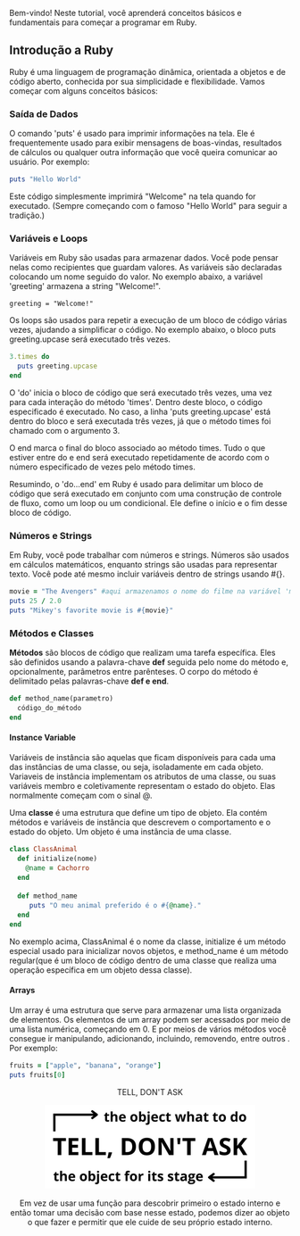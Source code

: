 Bem-vindo! Neste tutorial, você aprenderá conceitos básicos e fundamentais para começar a programar em Ruby. 

## Introdução a Ruby

Ruby é uma linguagem de programação dinâmica, orientada a objetos e de código aberto, conhecida por sua simplicidade e flexibilidade. Vamos começar com alguns conceitos básicos:

### Saída de Dados

O comando 'puts' é usado para imprimir informações na tela. Ele é frequentemente usado para exibir mensagens de boas-vindas, resultados de cálculos ou qualquer outra informação que você queira comunicar ao usuário. Por exemplo:
 
```ruby
puts "Hello World"
```
Este código simplesmente imprimirá "Welcome" na tela quando for executado. (Sempre começando com o famoso "Hello World" para seguir a tradição.)



### Variáveis e Loops
Variáveis em Ruby são usadas para armazenar dados. Você pode pensar nelas como recipientes que guardam valores. 
As variáveis são declaradas colocando um nome seguido do valor. No exemplo abaixo, a variável 'greeting' armazena a string "Welcome!".

    greeting = "Welcome!"

Os loops são usados para repetir a execução de um bloco de código várias vezes, ajudando a simplificar o código. No exemplo abaixo, o bloco puts greeting.upcase será executado três vezes.

```ruby
3.times do
  puts greeting.upcase
end
```

O 'do' inicia o bloco de código que será executado três vezes, uma vez para cada interação do método 'times'. Dentro deste bloco, o código especificado é executado. No caso, a linha 'puts greeting.upcase' está dentro do bloco e será executada três vezes, já que o método times foi chamado com o argumento 3.

O end marca o final do bloco associado ao método times. Tudo o que estiver entre do e end será executado repetidamente de acordo com o número especificado de vezes pelo método times.

Resumindo, o 'do...end' em Ruby é usado para delimitar um bloco de código que será executado em conjunto com uma construção de controle de fluxo, como um loop ou um condicional. Ele define o início e o fim desse bloco de código.


### Números e Strings

Em Ruby, você pode trabalhar com números e strings. Números são usados em cálculos matemáticos, enquanto strings são usadas para representar texto. Você pode até mesmo incluir variáveis dentro de strings usando #{}.


```ruby
movie = "The Avengers" #aqui armazenamos o nome do filme na variável 'movie', para ser chamado posteriormente
puts 25 / 2.0
puts "Mikey's favorite movie is #{movie}"
```


### Métodos e Classes

**Métodos** são blocos de código que realizam uma tarefa específica. Eles são definidos usando a palavra-chave **def** seguida pelo nome do método e, opcionalmente, parâmetros entre parênteses. O corpo do método é delimitado pelas palavras-chave **def e end**.

```ruby
def method_name(parametro)
  código_do_método
end
```

#### Instance Variable

Variáveis de instância são aquelas que ficam disponíveis para cada uma das instâncias de uma classe, ou seja, isoladamente em cada objeto. Variaveis de instância implementam os atributos de uma classe, ou suas variáveis membro e coletivamente representam o estado do objeto. Elas normalmente começam com o sinal @.


Uma **classe** é uma estrutura que define um tipo de objeto. Ela contém métodos e variáveis de instância que descrevem o comportamento e o estado do objeto. Um objeto é uma instância de uma classe.

```ruby
class ClassAnimal
  def initialize(nome)
    @name = Cachorro
  end
  
  def method_name
     puts "O meu animal preferido é o #{@name}."
  end
end
```


No exemplo acima, ClassAnimal é o nome da classe, initialize é um método especial usado para inicializar novos objetos, e method_name é um método regular(que é um bloco de código dentro de uma classe que realiza uma operação específica em um objeto dessa classe).

#### Arrays

Um array é uma estrutura que serve para armazenar uma lista organizada de elementos. Os elementos de um array podem ser acessados por meio de uma lista numérica, começando em 0. E por meios de vários métodos você consegue ir manipulando, adicionando, incluindo, removendo, entre outros . Por exemplo:

```ruby
fruits = ["apple", "banana", "orange"]
puts fruits[0] 
```

<center> TELL, DON'T ASK

![texto](img\tell_img.png) <center/>

Em vez de usar uma função para descobrir primeiro o estado interno e então tomar uma decisão com base nesse estado, podemos dizer ao objeto o que fazer e permitir que ele cuide de seu próprio estado interno.


